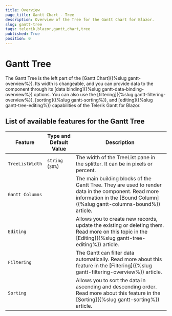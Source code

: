 ```yaml
---
title: Overview
page_title: Gantt Chart - Tree
description: Overview of the Tree for the Gantt Chart for Blazor.
slug: gantt-tree
tags: telerik,blazor,gantt,chart,tree
published: True
position: 0
---
```


# Gantt Tree

The Gantt Tree is the left part of the [Gantt Chart]({%slug gantt-overview%}). Its width is changeable, and you can provide data to the component through its [data binding]({%slug gantt-data-binding-overview%}) options. You can also use the [filtering]({%slug gantt-filtering-overview%}), [sorting]({%slug gantt-sorting%}), and [editing]({%slug gantt-tree-editing%}) capabilities of the Telerik Gantt for Blazor.

## List of available features for the Gantt Tree

| Feature | Type and Default Value | Description |
| --- | --- | --- |
| `TreeListWidth` | `string` <br /> (`30%`) | The width of the TreeList pane in the splitter. It can be in pixels or percent. |
| `Gantt Columns` |  | The main building blocks of the Gantt Tree. They are used to render data in the component. Read more information in the [Bound Column]({%slug gantt-columns-bound%}) article. |
| `Editing` |  | Allows you to create new records, update the existing or deleting them. Read more on this topic in the [Editing]({%slug gantt-tree-editing%}) article. |
| `Filtering` |  | The Gantt can filter data automatically. Read more about this feature in the [Filtering]({%slug gantt-filtering-overview%}) article. |
| `Sorting` |  | Allows you to sort the data in ascending and descending order. Read more about this feature in the [Sorting]({%slug gantt-sorting%}) article. |
